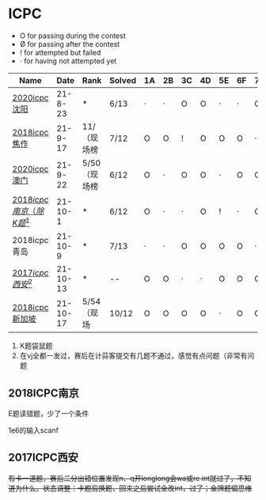 # ICPC

- O for passing during the contest
- Ø for passing after the contest
- ! for attempted but failed
- · for having not attempted yet



| Name                                                        | Date     | Rank         | Solved | 1A   | 2B   | 3C   | 4D   | 5E   | 6F   | 7G   | 8H   | 9I   | 10J  | 11K  | 12L  | 13M  |
| ----------------------------------------------------------- | -------- | ------------ | ------ | ---- | ---- | ---- | ---- | ---- | ---- | ---- | ---- | ---- | ---- | ---- | ---- | ---- |
| [2020icpc沈阳](https://codeforces.com/gym/103202)           | 21-8-23  | *            | 6/13   | ·    | ·    | O    | O    | ·    | ·    | O    | ·    | O    | ·    | O    | ·    | Ø    |
| [2018icpc焦作](https://codeforces.com/gym/102028)           | 21-9-17  | 11/ （现场榜 | 7/12   | O    | O    | !    | O    | O    | O    | ·    | O    | O    | Ø    | ·    | ·    |      |
| [2020icpc澳门](https://codeforces.com/gym/103119)           | 21-9-22  | 5/50（现场榜 | 6/12   | O    | ·    | O    | O    | ·    | O    | O    | ·    | ·    | ·    | ·    | O    |      |
| [$2018icpc南京（除K题^1$](https://codeforces.ml/gym/101981) | 21-10-1  | *            | 6/12   | O    | ·    | ·    | O    | !    | ·    | O    | ·    | O    | O    |      | ·    | O    |
| 2018icpc青岛                                                | 21-10-9  | *            | 7/13   | ·    | ·    | O    | O    | O    | O    | ·    | ·    | ·    | O    | ·    | O    | O    |
| [$2017icpc西安^2$](https://vjudge.net/contest/462298#rank)  | 21-10-13 | *            | --     | O    | O    | ·    | ·    | O    | O    | O    | O    | ·    | O    | O    |      |      |
| [2018icpc新加坡](https://vjudge.net/contest/463009#rank)    | 21-10-17 | 5/54（现场   | 10/12  | O    | O    | O    | O    | ·    | O    | O    | O    | ·    | O    | O    | O    |      |



1.  K题袋鼠题
2.  在vj全都一发过，赛后在计蒜客提交有几题不通过，感觉有点问题（非常有问题



## 2018ICPC南京

E题读错题，少了一个条件

1e6的输入scanf



## 2017ICPC西安

~~有卡一道题，赛后二分出错位置发现n、q开longlong会wa或re int就过了，不知道为什么。状态调整：卡题后换题，回来之后尝试全改int，过了；金牌题偏思维~~